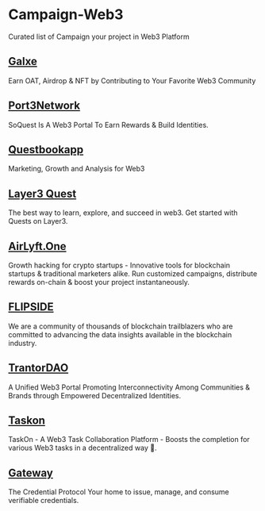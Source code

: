 # Campaign-Web3
Curated list of Campaign your project in Web3 Platform 


## [Galxe](https://galxe.com/campaigns)
Earn OAT, Airdrop & NFT by Contributing to Your Favorite Web3 Community


## [Port3Network](https://soquest.xyz/campaign)
SoQuest Is A Web3 Portal To Earn Rewards & Build Identities.


## [Questbookapp](https://app.questn.com/explore)
Marketing, Growth and Analysis for Web3
 
  
## [Layer3 Quest](https://layer3.xyz/quests)
The best way to learn, explore, and succeed in web3. Get started with Quests on Layer3.


## [AirLyft.One](https://apps.airlyft.one)
Growth hacking for crypto startups - Innovative tools for blockchain startups & traditional marketers alike. Run customized campaigns, distribute rewards on-chain & boost your project instantaneously.

 
 ## [FLIPSIDE](https://earn.flipsidecrypto.xyz)
We are a community of thousands of blockchain trailblazers who are committed to advancing the data insights available in the blockchain industry.
 
 
 ## [TrantorDAO](https://trantor.xyz)
 A Unified Web3 Portal Promoting Interconnectivity Among Communities & Brands through Empowered Decentralized Identities.
 
 
 ## [Taskon](https://taskon.xyz)
TaskOn - A Web3 Task Collaboration Platform - Boosts the completion for various Web3 tasks in a decentralized way 🤝.


## [Gateway](https://www.mygateway.xyz)
The Credential Protocol Your home to issue, manage, and consume verifiable credentials.
